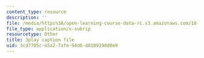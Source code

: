 ```yaml
---
content_type: resource
description: ''
file: /media/https%3A/open-learning-course-data-rc.s3.amazonaws.com/18-01sc-single-variable-calculus-fall-2010/3cd7705ce5a27afe94d6d8109190d0e9_--lPz7VFnKI.srt
file_type: application/x-subrip
resourcetype: Other
title: 3play caption file
uid: 3cd7705c-e5a2-7afe-94d6-d8109190d0e9
---
```

